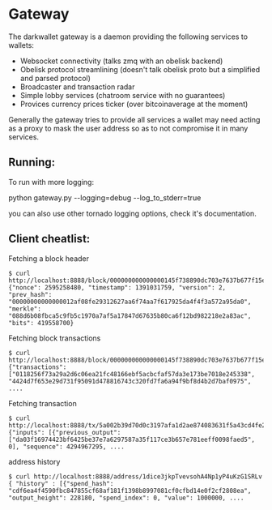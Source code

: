 # Gateway

The darkwallet gateway is a daemon providing the following services to wallets:

 * Websocket connectivity (talks zmq with an obelisk backend)
 * Obelisk protocol streamlining (doesn't talk obelisk proto but a simplified and parsed protocol)
 * Broadcaster and transaction radar
 * Simple lobby services (chatroom service with no guarantees)
 * Provices currency prices ticker (over bitcoinaverage at the moment)

Generally the gateway tries to provide all services a wallet may need acting as a proxy to mask the user address so as to not compromise it in many services.


Running:
-----------

To run with more logging:

python gateway.py --logging=debug --log_to_stderr=true

you can also use other tornado logging options, check it's documentation.

Client cheatlist:
-----------

Fetching a block header
```
$ curl http://localhost:8888/block/000000000000000145f738890dc703e7637b677f15e9a49ea2eeca6e6e3c5f51
{"nonce": 2595258480, "timestamp": 1391031759, "version": 2, "prev_hash": "00000000000000012af08fe29312627aa6f74aa7f617925da4f4f3a572a95da0", "merkle": "088d6b08fbca5c9fb5c1970a7af5a17847d67635b80ca6f12bd982218e2a83ac", "bits": 419558700}
```

Fetching block transactions
```
$ curl http://localhost:8888/block/000000000000000145f738890dc703e7637b677f15e9a49ea2eeca6e6e3c5f51/transactions
{"transactions": ["0118256f73a29a2d6c06ea21fc48166ebf5acbcfaf57da3e173be7018e245338", "4424d7f653e29d731f95091d478816743c320fd7fa6a94f9bf8d4b2d7baf0975", ....
```

Fetching transaction 
```
$ curl http://localhost:8888/tx/5a002b39d70d0c3197afa1d2ae874083631f5a43cd4fe2b2cc35347d863f00f7
{"inputs": [{"previous_output": ["da03f16974423bf6425be37e7a6297587a35f117ce3b657e781eeff0098faed5", 0], "sequence": 4294967295, ....
```

address history 

```
$ curl http://localhost:8888/address/1dice3jkpTvevsohA4Np1yP4uKzG1SRLv
{ "history" : [{"spend_hash": "cdf6ea4f4590fbc847855cf68af181f1398b8997081cf0cfbd14e0f2cf2808ea", "output_height": 228180, "spend_index": 0, "value": 1000000, ....
```
